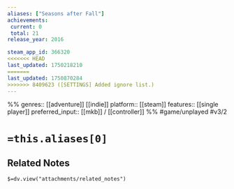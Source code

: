 ```yaml
---
aliases: ["Seasons after Fall"]
achievements:
 current: 0
 total: 21
release_year: 2016

steam_app_id: 366320
<<<<<<< HEAD
last_updated: 1750218210
=======
last_updated: 1750870284
>>>>>>> 8409623 ([SETTINGS] Added ignore list.)
---
```

%%
genres:: [[adventure]] [[indie]]
platform:: [[steam]]
features:: [[single player]]
preferred_input:: [[mkb]] / [[controller]]
%%
#game/unplayed
#v3/2

# `=this.aliases[0]`
## Related Notes
`$=dv.view("attachments/related_notes")`